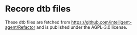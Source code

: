 # Recore dtb files

These dtb files are fetched from https://github.com/intelligent-agent/Refactor and is published under the AGPL-3.0 license.
